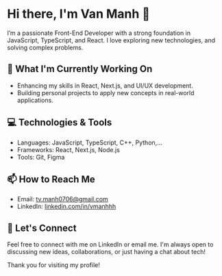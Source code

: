 # Hi there, I'm Van Manh 👋

I’m a passionate Front-End Developer with a strong foundation in JavaScript, TypeScript, and React. I love exploring new technologies, and solving complex problems.

## 🌱 What I'm Currently Working On
- Enhancing my skills in React, Next.js, and UI/UX development.
- Building personal projects to apply new concepts in real-world applications.

## 💻 Technologies & Tools
- Languages: JavaScript, TypeScript, C++, Python,...
- Frameworks: React, Next.js, Node.js
- Tools: Git, Figma

## 📫 How to Reach Me
- Email: tv.manh0706@gmail.com
- LinkedIn: [linkedin.com/in/vmanhhh](https://www.linkedin.com/in/vmanhhh)

<!---
## 📈 GitHub Stats
![vmanhhh's GitHub stats](https://github-readme-stats.vercel.app/api?username=vmanhhh&show_icons=true&theme=radical)
--->

## 🔗 Let's Connect
Feel free to connect with me on LinkedIn or email me. I'm always open to discussing new ideas, collaborations, or just having a chat about tech!

Thank you for visiting my profile!
